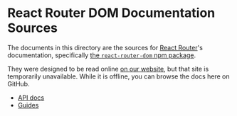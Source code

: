 # React Router DOM Documentation Sources

The documents in this directory are the sources for [React
Router](https://reactrouter.com)'s documentation, specifically [the
`react-router-dom` npm package](https://www.npmjs.com/package/react-router-dom).

They were designed to be read online [on our
website](https://reacttraining.com/react-router/), but that site is temporarily
unavailable. While it is offline, you can browse the docs here on GitHub.

- [API docs](/packages/react-router-dom/docs/api)
- [Guides](/packages/react-router-dom/docs/guides)
